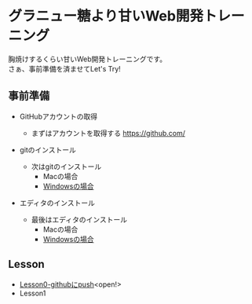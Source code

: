 # グラニュー糖より甘いWeb開発トレーニング

胸焼けするくらい甘いWeb開発トレーニングです。  
さぁ、事前準備を済ませてLet's Try!

## 事前準備
+ GitHubアカウントの取得
  + まずはアカウントを取得する https://github.com/



+ gitのインストール
  + 次はgitのインストール
    + Macの場合
    + [Windowsの場合](https://github.com/shiro83/special_training_in_hell_TypeWeb/wiki/git%E3%82%A4%E3%83%B3%E3%82%B9%E3%83%88%E3%83%BC%E3%83%AB%EF%BC%88Windows%EF%BC%89)


+ エディタのインストール
  + 最後はエディタのインストール
    + Macの場合
    + [Windowsの場合](https://github.com/shiro83/special_training_in_hell_TypeWeb/wiki/%E3%82%A8%E3%83%87%E3%82%A3%E3%82%BF%E3%82%A4%E3%83%B3%E3%82%B9%E3%83%88%E3%83%BC%E3%83%AB%EF%BC%88Windows%EF%BC%89)

## Lesson
+ [Lesson0-githubにpush](Lesson0/Lesson0.md)<open!>
+ Lesson1
